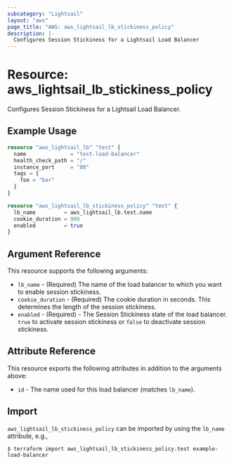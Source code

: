 ```yaml
---
subcategory: "Lightsail"
layout: "aws"
page_title: "AWS: aws_lightsail_lb_stickiness_policy"
description: |-
  Configures Session Stickiness for a Lightsail Load Balancer
---
```


# Resource: aws_lightsail_lb_stickiness_policy

Configures Session Stickiness for a Lightsail Load Balancer.

## Example Usage

```terraform
resource "aws_lightsail_lb" "test" {
  name              = "test-load-balancer"
  health_check_path = "/"
  instance_port     = "80"
  tags = {
    foo = "bar"
  }
}

resource "aws_lightsail_lb_stickiness_policy" "test" {
  lb_name         = aws_lightsail_lb.test.name
  cookie_duration = 900
  enabled         = true
}
```

## Argument Reference

This resource supports the following arguments:

* `lb_name` - (Required) The name of the load balancer to which you want to enable session stickiness.
* `cookie_duration` - (Required) The cookie duration in seconds. This determines the length of the session stickiness.
* `enabled` - (Required) - The Session Stickiness state of the load balancer. `true` to activate session stickiness or `false` to deactivate session stickiness.

## Attribute Reference

This resource exports the following attributes in addition to the arguments above:

* `id` - The name used for this load balancer (matches `lb_name`).

## Import

`aws_lightsail_lb_stickiness_policy` can be imported by using the `lb_name` attribute, e.g.,

```
$ terraform import aws_lightsail_lb_stickiness_policy.test example-load-balancer
```
